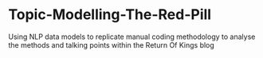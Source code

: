# Topic-Modelling-The-Red-Pill
Using NLP data models to replicate manual coding methodology to analyse the methods and talking points within the Return Of Kings blog
